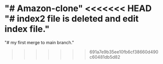 "# Amazon-clone" 
<<<<<<< HEAD
"# index2 file is deleted and edit index file."
=======
"# my first merge to main branch."
>>>>>>> 691a7e9b35ee10fb6cf38660d490c60481db5d82

